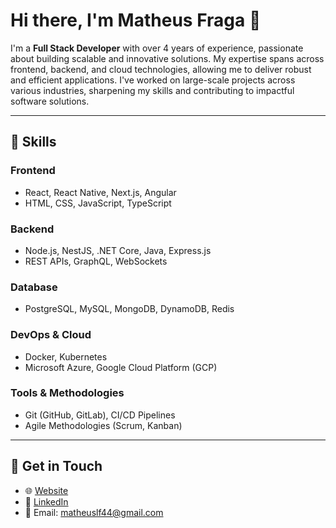 
# Hi there, I'm Matheus Fraga 👋  

I'm a **Full Stack Developer** with over 4 years of experience, passionate about building scalable and innovative solutions. My expertise spans across frontend, backend, and cloud technologies, allowing me to deliver robust and efficient applications. I've worked on large-scale projects across various industries, sharpening my skills and contributing to impactful software solutions.  

---

## 🚀 **Skills**  

### **Frontend**  
- React, React Native, Next.js, Angular  
- HTML, CSS, JavaScript, TypeScript  

### **Backend**  
- Node.js, NestJS, .NET Core, Java, Express.js  
- REST APIs, GraphQL, WebSockets  

### **Database**  
- PostgreSQL, MySQL, MongoDB, DynamoDB, Redis  

### **DevOps & Cloud**  
- Docker, Kubernetes  
- Microsoft Azure, Google Cloud Platform (GCP)  

### **Tools & Methodologies**  
- Git (GitHub, GitLab), CI/CD Pipelines  
- Agile Methodologies (Scrum, Kanban)

---

## 💬 **Get in Touch**  
- 🌐 [Website](https://mlfraga.dev)  
- 💼 [LinkedIn](https://www.linkedin.com/in/matheus-fraga-257628178/)  
- 📧 Email: matheuslf44@gmail.com  


